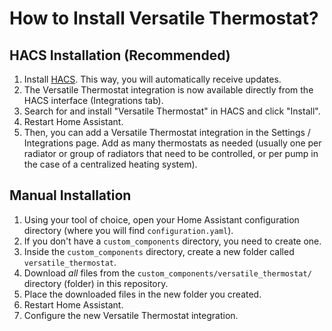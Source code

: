 # How to Install Versatile Thermostat?

## HACS Installation (Recommended)

1. Install [HACS](https://hacs.xyz/). This way, you will automatically receive updates.
2. The Versatile Thermostat integration is now available directly from the HACS interface (Integrations tab).
3. Search for and install "Versatile Thermostat" in HACS and click "Install".
4. Restart Home Assistant.
5. Then, you can add a Versatile Thermostat integration in the Settings / Integrations page. Add as many thermostats as needed (usually one per radiator or group of radiators that need to be controlled, or per pump in the case of a centralized heating system).

## Manual Installation

1. Using your tool of choice, open your Home Assistant configuration directory (where you will find `configuration.yaml`).
2. If you don't have a `custom_components` directory, you need to create one.
3. Inside the `custom_components` directory, create a new folder called `versatile_thermostat`.
4. Download _all_ files from the `custom_components/versatile_thermostat/` directory (folder) in this repository.
5. Place the downloaded files in the new folder you created.
6. Restart Home Assistant.
7. Configure the new Versatile Thermostat integration.
